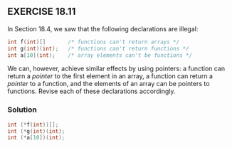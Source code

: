 ## EXERCISE 18.11
In Section 18.4, we saw that the following declarations are illegal:
```c
int f(int)[]       /* functions can't return arrays */
int g(int)(int);   /* functions can't return functions */
int a[10](int);    /* array elements can't be functions */
```
We can, however, achieve similar effects by using pointers: a function can return a *pointer* to the first element in an array, a function can return a *pointer* to a function, and the elements of an array can be pointers to functions. Revise each of these declarations accordingly.

### Solution
```c
int (*f(int))[];
int (*g(int)(int);
int (*a[10])(int);
```
